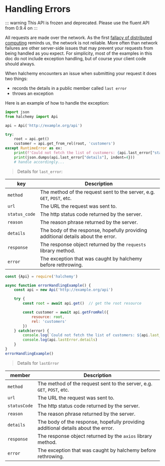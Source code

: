 # Handling Errors
::: warning
This API is frozen and deprecated.  Please use the fluent API from 0.9.4 on
:::

All requests are made over the network.  As the first [fallacy of distributed computing](https://en.wikipedia.org/wiki/Fallacies_of_distributed_computing) reminds us, the network is not reliable.  More often than network failures are other server-side issues that may prevent your requests from being handled as you expect.  For simplicity, most of the examples in this doc do not include exception handling, but of course your client code should always.

When halchemy encounters an issue when submitting your request it does two things:
* records the details in a public member called `last error`
* throws an exception

Here is an example of how to handle the exception:

<tabs>
<tab name="Python">

```python
import json
from halchemy import Api

api = Api('http://example.org/api')

try:
    root = api.get()
    customer = api.get_from_rel(root, 'customers')
except RuntimeError as ex:
    print(f'Could not fetch the list of customers: {api.last_error["status_code"]} {api.last_error["reason"]}')
    print(json.dumps(api.last_error["details"], indent=4}))
    # handle accordingly...

```

>Details for `last_error`:

| key | Description |
| ---------------- | ----------- |
| `method`         | The method of the request sent to the server, e.g. `GET`, `POST`, etc.            |
| `url`            | The URL the request was sent to.                                                  |
| `status_code`    | The http status code returned by the server.                                      |
| `reason`         | The reason phrase returned by the server.                                         |
| `details`        | The body of the response, hopefully providing additional details about the error. |
| `response`       | The response object returned by the `requests` library method.                    |
| `error`          | The exception that was caught by halchemy before rethrowing.                      |
</tab>

<tab name="JavaScript">

```javascript
const {Api} = require('halchemy')

async function errorHandlingExample() {
    const api = new Api('http://example.org/api')

    try {
        const root = await api.get()  // get the root resource

        const customer = await api.getFromRel({
            resource: root,
            rel: 'customers'
        })
    } catch(error) {
        console.log(`Could not fetch the list of customers: ${api.last_error.statusCode} ${api.last_error.reason}`)
        console.log(api.lastError.details)
    }
}
errorHandlingExample()
```

>Details for `lastError`

| member | Description |
| ------------------ | ----------- |
| `method`           | The method of the request sent to the server, e.g. `GET`, `POST`, etc.            |
| `url`              | The URL the request was sent to.                                                  |
| `statusCode`       | The http status code returned by the server.                                      |
| `reason`           | The reason phrase returned by the server.                                         |
| `details`          | The body of the response, hopefully providing additional details about the error. |
| `response`         | The response object returned by the `axios` library method.                    |
| `error`            | The exception that was caught by halchemy before rethrowing.                      |

</tab>

<future-languages />
</tabs>
